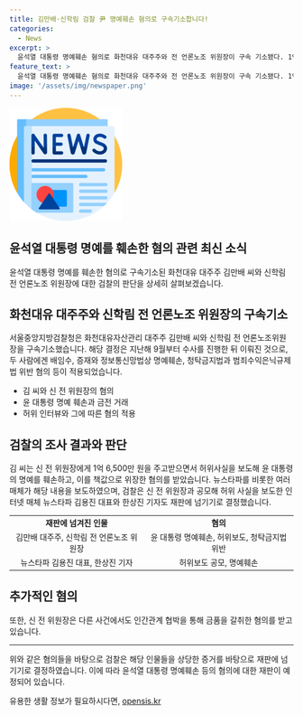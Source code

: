 ```yaml
---
title: 김만배·신학림 검찰 尹 명예훼손 혐의로 구속기소합니다!
categories:
  - News
excerpt: >
  윤석열 대통령 명예훼손 혐의로 화천대유 대주주와 전 언론노조 위원장이 구속 기소됐다. 1억 6,500만원을 주고 허위인터뷰로 대장동 개발 특혜를 윤 대통령에 돌린 혐의 등으로 검찰에 공소장을 제출했다. 이에 대해 화천대유 대주주와 전 언론노조 위원장은 물론 뉴스타파 대표와 기자도 재판을 받게 되었다. 신 전 위원장은 또 다른 협박 혐의도 받고 있다.
feature_text: >
  윤석열 대통령 명예훼손 혐의로 화천대유 대주주와 전 언론노조 위원장이 구속 기소됐다. 1억 6,500만원을 주고 허위인터뷰로 대장동 개발 특혜를 윤 대통령에 돌린 혐의 등으로 검찰에 공소장을 제출했다. 이에 대해 화천대유 대주주와 전 언론노조 위원장은 물론 뉴스타파 대표와 기자도 재판을 받게 되었다. 신 전 위원장은 또 다른 협박 혐의도 받고 있다.
image: '/assets/img/newspaper.png'
---
```


<p><img src="/assets/img/newspaper.png" alt="kimp 속보" /></p>

<h2>윤석열 대통령 명예를 훼손한 혐의 관련 최신 소식</h2>

<p data-ke-size="size16">윤석열 대통령 명예를 훼손한 혐의로 구속기소된 화천대유 대주주 김만배 씨와 신학림 전 언론노조 위원장에 대한 검찰의 판단을 상세히 살펴보겠습니다.</p>

<h2>화천대유 대주주와 신학림 전 언론노조 위원장의 구속기소</h2>

<p>서울중앙지방검찰청은 화천대유자산관리 대주주 김만배 씨와 신학림 전 언론노조위원장을 구속기소했습니다. 해당 결정은 지난해 9월부터 수사를 진행한 뒤 이뤄진 것으로, 두 사람에겐 배임수, 증재와 정보통신망법상 명예훼손, 청탁금지법과 범죄수익은닉규제법 위반 혐의 등이 적용되었습니다.</p>

<ul>
    <li>김 씨와 신 전 위원장의 혐의</li>
    <li>윤 대통령 명예 훼손과 금전 거래</li>
    <li>허위 인터뷰와 그에 따른 혐의 적용</li>
</ul>

<h2>검찰의 조사 결과와 판단</h2>

<p>김 씨는 신 전 위원장에게 1억 6,500만 원을 주고받으면서 허위사실을 보도해 윤 대통령의 명예를 훼손하고, 이를 책값으로 위장한 혐의를 받았습니다. 뉴스타파를 비롯한 여러 매체가 해당 내용을 보도하였으며, 검찰은 신 전 위원장과 공모해 허위 사실을 보도한 인터넷 매체 뉴스타파 김용진 대표와 한상진 기자도 재판에 넘기기로 결정했습니다.</p>

<table>
    <tr>
        <td style="text-align: center; height: 17px;"><b>재판에 넘겨진 인물</b></td>
        <td style="text-align: center; height: 17px;"><b>혐의</b></td>
    </tr>
    <tr>
        <td style="text-align: center; height: 17px;">김만배 대주주, 신학림 전 언론노조 위원장</td>
        <td style="text-align: center; height: 17px;">윤 대통령 명예훼손, 허위보도, 청탁금지법 위반</td>
    </tr>
    <tr>
        <td style="text-align: center; height: 17px;">뉴스타파 김용진 대표, 한상진 기자</td>
        <td style="text-align: center; height: 17px;">허위보도 공모, 명예훼손</td>
    </tr>
</table>

<h2>추가적인 혐의</h2>

<p>또한, 신 전 위원장은 다른 사건에서도 인간관계 협박을 통해 금품을 갈취한 혐의를 받고 있습니다.</p>

<hr>

<p data-ke-size="size16">위와 같은 혐의들을 바탕으로 검찰은 해당 인물들을 상당한 증거를 바탕으로 재판에 넘기기로 결정하였습니다. 이에 따라 윤석열 대통령 명예훼손 등의 혐의에 대한 재판이 예정되어 있습니다.</p>
유용한 생활 정보가 필요하시다면, <a href="https://opensis.kr" rel="dofollow">opensis.kr</a>


